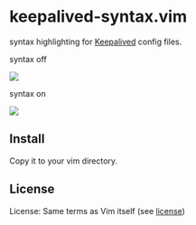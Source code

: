 # keepalived-syntax.vim

syntax highlighting for [Keepalived](http://www.keepalived.org/) config files.

syntax off

![](http://blog.glidenote.com/images/2012/04/keepalived0.png)

syntax on

![](http://blog.glidenote.com/images/2012/04/keepalived1.png)

## Install

Copy it to your vim directory.

## License

License: Same terms as Vim itself (see [license](http://vimdoc.sourceforge.net/htmldoc/uganda.html#license))
